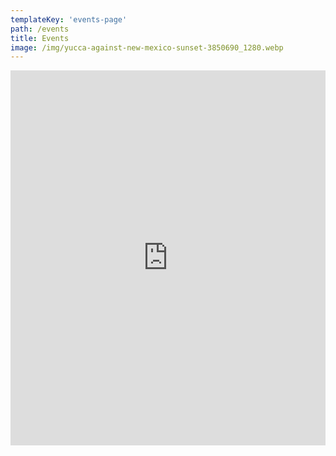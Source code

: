 ```yaml
---
templateKey: 'events-page'
path: /events
title: Events
image: /img/yucca-against-new-mexico-sunset-3850690_1280.webp
---
```


<iframe src="https://calendar.google.com/calendar/embed?src=c_hqh4go4k7h2p93tn6i0rt992e0%40group.calendar.google.com&ctz=America%2FDenver" style="border: 0; width:100%" width="800" height="600" frameborder="0" scrolling="no"></iframe>
